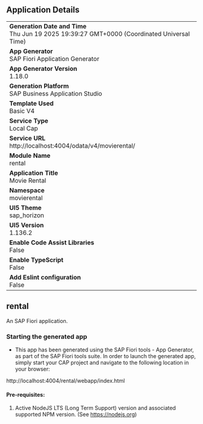 ## Application Details
|               |
| ------------- |
|**Generation Date and Time**<br>Thu Jun 19 2025 19:39:27 GMT+0000 (Coordinated Universal Time)|
|**App Generator**<br>SAP Fiori Application Generator|
|**App Generator Version**<br>1.18.0|
|**Generation Platform**<br>SAP Business Application Studio|
|**Template Used**<br>Basic V4|
|**Service Type**<br>Local Cap|
|**Service URL**<br>http://localhost:4004/odata/v4/movierental/|
|**Module Name**<br>rental|
|**Application Title**<br>Movie Rental|
|**Namespace**<br>movierental|
|**UI5 Theme**<br>sap_horizon|
|**UI5 Version**<br>1.136.2|
|**Enable Code Assist Libraries**<br>False|
|**Enable TypeScript**<br>False|
|**Add Eslint configuration**<br>False|

## rental

An SAP Fiori application.

### Starting the generated app

-   This app has been generated using the SAP Fiori tools - App Generator, as part of the SAP Fiori tools suite.  In order to launch the generated app, simply start your CAP project and navigate to the following location in your browser:

http://localhost:4004/rental/webapp/index.html

#### Pre-requisites:

1. Active NodeJS LTS (Long Term Support) version and associated supported NPM version.  (See https://nodejs.org)


